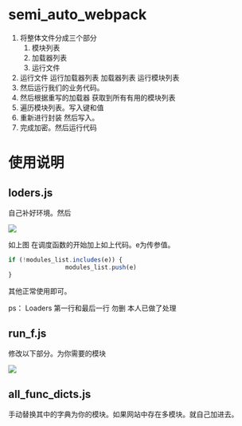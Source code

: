 # semi_auto_webpack
1. 将整体文件分成三个部分
   1. 模块列表
   2. 加载器列表
   3. 运行文件
2. 运行文件 运行加载器列表 加载器列表 运行模块列表
3. 然后运行我们的业务代码。
4. 然后根据重写的加载器 获取到所有有用的模块列表
5. 遍历模块列表。写入键和值
6. 重新进行封装 然后写入。
7. 完成加密。然后运行代码

# 使用说明

## loders.js

自己补好环境。然后

![](https://s2.loli.net/2024/03/26/5mOyt2Llo4ZTSJI.png)

如上图 在调度函数的开始加上如上代码。e为传参值。

```javascript
if (!modules_list.includes(e)) {
                modules_list.push(e)
}
```

其他正常使用即可。

ps： Loaders 第一行和最后一行 勿删  本人已做了处理

## run_f.js

修改以下部分。为你需要的模块

![](https://s2.loli.net/2024/03/26/47Wi16ehLPcTFRY.png)

## all_func_dicts.js

手动替换其中的字典为你的模块。如果网站中存在多模块。就自己加进去。

